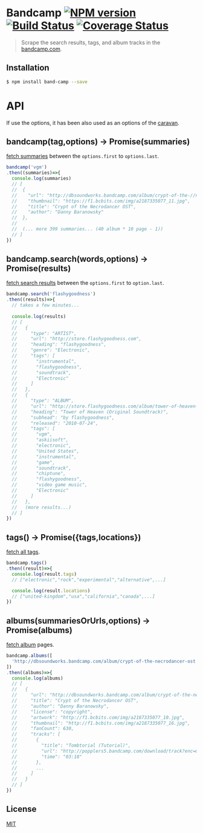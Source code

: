 # Bandcamp [![NPM version][npm-image]][npm] [![Build Status][travis-image]][travis] [![Coverage Status][coveralls-image]][coveralls]

> Scrape the search results, tags, and album tracks in the [bandcamp.com](https://bandcamp.com/).

## Installation

```bash
$ npm install band-camp --save
```

# API

If use the options, it has been also used as an options of the [caravan](https://github.com/59naga/caravan).

## bandcamp(tag,options) -> Promise(summaries)

[fetch summaries](https://bandcamp.com/tag/vgm?page=1&sort_field=pop) between the `options.first` to `options.last`.

```js
bandcamp('vgm')
.then((summaries)=>{
  console.log(summaries)
  // [
  //  {
  //    "url": "http://dbsoundworks.bandcamp.com/album/crypt-of-the-//necrodancer-ost",
  //    "thumbnail": "https://f1.bcbits.com/img/a2187335077_11.jpg",
  //    "title": "Crypt of the Necrodancer OST",
  //    "author": "Danny Baranowsky"
  //  },
  //
  //  (... more 399 summaries... (40 album * 10 page - 1))
  // ]
})
```

## bandcamp.search(words,options) -> Promise(results)

[fetch search results](https://bandcamp.com/search?q=flashygoodness) between the `options.first` to `option.last`.

```js
bandcamp.search('flashygoodness')
.then((results)=>{
  // takes a few minutes...
  
  console.log(results)
  // [
  //   {
  //     "type": "ARTIST",
  //     "url": "http://store.flashygoodness.com",
  //     "heading": "flashygoodness",
  //     "genre": "Electronic",
  //     "tags": [
  //       "instrumental",
  //       "flashygoodness",
  //       "soundtrack",
  //       "Electronic"
  //     ]
  //   },
  //   {
  //     "type": "ALBUM",
  //     "url": "http://store.flashygoodness.com/album/tower-of-heaven-original-soundtrack",
  //     "heading": "Tower of Heaven (Original Soundtrack)",
  //     "subhead": "by flashygoodness",
  //     "released": "2010-07-24",
  //     "tags": [
  //       "vgm",
  //       "askiisoft",
  //       "electronic",
  //       "United States",
  //       "instrumental",
  //       "game",
  //       "soundtrack",
  //       "chiptune",
  //       "flashygoodness",
  //       "video game music",
  //       "Electronic"
  //     ]
  //   },
  //   (more results...)
  // ]
})
```

## tags() -> Promise({tags,locations})

[fetch all tags](https://bandcamp.com/tags).

```js
bandcamp.tags()
.then((result)=>{
  console.log(result.tags)
  // ["electronic","rock","experimental","alternative",...]

  console.log(result.locations)
  // ["united-kingdom","usa","california","canada",...]
})
```

## albums(summariesOrUrls,options) -> Promise(albums)

[fetch album](https://dbsoundworks.bandcamp.com/album/crypt-of-the-necrodancer-ost) pages.

```js
bandcamp.albums([
  'http://dbsoundworks.bandcamp.com/album/crypt-of-the-necrodancer-ost',
])
.then((albums)=>{
  console.log(albums)
  // [
  //   {
  //     "url": "http://dbsoundworks.bandcamp.com/album/crypt-of-the-necrodancer-ost",
  //     "title": "Crypt of the Necrodancer OST",
  //     "author": "Danny Baranowsky",
  //     "license": "copyright",
  //     "artwork": "http://f1.bcbits.com/img/a2187335077_10.jpg",
  //     "thumbnail": "http://f1.bcbits.com/img/a2187335077_16.jpg",
  //     "fanCount": 630,
  //     "tracks": [
  //       {
  //         "title": "Tombtorial (Tutorial)",
  //         "url": "http://popplers5.bandcamp.com/download/track?enc=mp3-128&fsig=663eefe823139816899fcf0746ff29c7&id=415514545&stream=1&ts=1439820305.0",
  //         "time": "03:18"
  //       },
  //       ...
  //     ]
  //   }
  // ]
})
```

License
---
[MIT][License]

[License]: http://59naga.mit-license.org/

[sauce-image]: http://soysauce.berabou.me/u/59798/band-camp.svg
[sauce]: https://saucelabs.com/u/59798
[npm-image]:https://img.shields.io/npm/v/band-camp.svg?style=flat-square
[npm]: https://npmjs.org/package/band-camp
[travis-image]: http://img.shields.io/travis/59naga/band-camp.svg?style=flat-square
[travis]: https://travis-ci.org/59naga/band-camp
[coveralls-image]: http://img.shields.io/coveralls/59naga/band-camp.svg?style=flat-square
[coveralls]: https://coveralls.io/r/59naga/band-camp?branch=master

